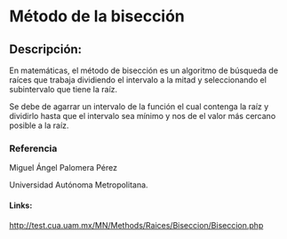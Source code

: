Método de la bisección
===
## Descripción: 

En matemáticas, el método de bisección es un algoritmo de búsqueda de raíces que 
trabaja dividiendo el intervalo a la mitad y seleccionando el subintervalo que tiene la raíz.

Se debe de agarrar un intervalo de la función el cual contenga la raíz y dividirlo hasta que el intervalo sea mínimo y nos de
el valor más cercano posible a la raíz.

### Referencia
Miguel Ángel Palomera Pérez

Universidad Autónoma Metropolitana.

#### Links:
http://test.cua.uam.mx/MN/Methods/Raices/Biseccion/Biseccion.php
